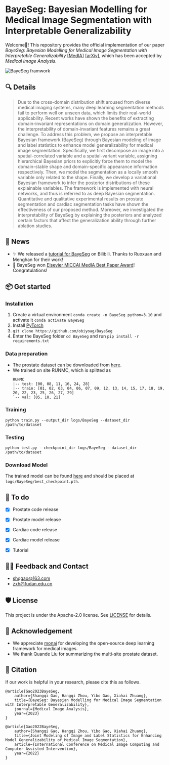 # BayeSeg: Bayesian Modelling for Medical Image Segmentation with Interpretable Generalizability

Welcome👋! This repository provides the official implementation of our paper *BayeSeg: Bayesian Modelling for Medical Image Segmentation with Interpretable Generalizability* [[MedIA](https://www.sciencedirect.com/science/article/pii/S1361841523001494)] [[arXiv](https://arxiv.org/abs/2303.01710)], which has been accepted by *Medical Image Analysis*.


![BayeSeg framwork](./assets/framwork.png)

## 🔍 Details
> Due to the cross-domain distribution shift aroused from diverse medical imaging systems, many deep learning segmentation methods fail to perform well on unseen data, which limits their real-world applicability. Recent works have shown the benefits of extracting domain-invariant representations on domain generalization. However, the interpretability of domain-invariant features remains a great challenge. To address this problem, we propose an interpretable Bayesian framework (BayeSeg) through Bayesian modeling of image and label statistics to enhance model generalizability for medical image segmentation. Specifically, we first decompose an image into a spatial-correlated variable and a spatial-variant variable, assigning hierarchical Bayesian priors to explicitly force them to model the domain-stable shape and domain-specific appearance information respectively. Then, we model the segmentation as a locally smooth variable only related to the shape. Finally, we develop a variational Bayesian framework to infer the posterior distributions of these explainable variables. The framework is implemented with neural networks, and thus is referred to as deep Bayesian segmentation. Quantitative and qualitative experimental results on prostate segmentation and cardiac segmentation tasks have shown the effectiveness of our proposed method. Moreover, we investigated the interpretability of BayeSeg by explaining the posteriors and analyzed certain factors that affect the generalization ability through further ablation studies.

## 📰 News
* ✨ We released a [tutorial for BayeSeg](https://www.bilibili.com/video/BV1it421p7qE) on Bilibili. Thanks to Ruoxuan and Menghan for their work!
* 🎉 BayeSeg won [Elsevier MICCAI MedIA Best Paper Award](https://miccai.org/index.php/about-miccai/awards/medical-image-analysis-best-paper-award/)! Congratulations!

## 📦 Get started

### Installation
1. Create a virtual environment `conda create -n BayeSeg python=3.10` and activate it `conda activate BayeSeg`
2. Install [PyTorch](https://pytorch.org/get-started/locally/)
3. `git clone https://github.com/obiyoag/BayeSeg`
4. Enter the BayeSeg folder `cd BayeSeg` and run `pip install -r requirements.txt`

### Data preparation
- The prostate dataset can be downloaded from [here](https://liuquande.github.io/SAML/).
- We trained on site RUNMC, which is splitted as
    ```
    RUNMC
    |-- test: [00, 08, 11, 16, 24, 28]
    |-- train: [01, 02, 03, 04, 06, 07, 09, 12, 13, 14, 15, 17, 18, 19, 20, 22, 23, 25, 26, 27, 29]
    `-- val: [05, 10, 21]
    ```


### Training
```shell
python train.py --output_dir logs/BayeSeg --dataset_dir /path/to/dataset
```

### Testing
```shell
python test.py --checkpoint_dir logs/BayeSeg --dataset_dir /path/to/dataset
```

### Download Model
The trained model can be found [here](https://drive.google.com/file/d/1PLh50RXBjc8CdPKuutrYAtvkKa1SVUxj/view?usp=sharing) and should be placed at `logs/BayeSeg/best_checkpoint.pth`.

## 📒 To do
- [x] Prostate code release
- [x] Prostate model release
- [x] Cardiac code release
- [x] Cardiac model release
- [x] Tutorial


## 🙋‍♀️ Feedback and Contact
- shqgao@163.com
- zxh@fudan.edu.cn


## 🛡️ License

This project is under the Apache-2.0 license. See [LICENSE](LICENSE) for details.

## 🙏 Acknowledgement

- We appreciate [monai](https://github.com/Project-MONAI/MONAI) for developing the open-source deep learning framework for medical images.
- We thank Quande Liu for summarizing the multi-site prostate dataset.

## 📝 Citation

If our work is helpful in your research, please cite this as follows.
```
@article{Gao2023BayeSeg,
    author={Shangqi Gao, Hangqi Zhou, Yibo Gao, Xiahai Zhuang},
    title={BayeSeg: Bayesian Modelling for Medical Image Segmentation with Interpretable Generalizability},
    journal={Medical Image Analysis},
    year={2023}
}

@article{Gao2022BayeSeg,
    author={Shangqi Gao, Hangqi Zhou, Yibo Gao, Xiahai Zhuang},
    title={Joint Modeling of Image and Label Statistics for Enhancing Model Generalizability of Medical Image Segmentation},
    article={International Conference on Medical Image Computing and Computer Assisted Intervention},
    year={2022}
}
```
